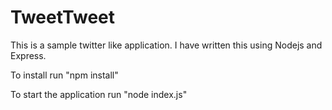# TweetTweet
This is a sample twitter like application. I have written this using Nodejs and Express. 

To install run "npm install"

To start the application run "node index.js"
